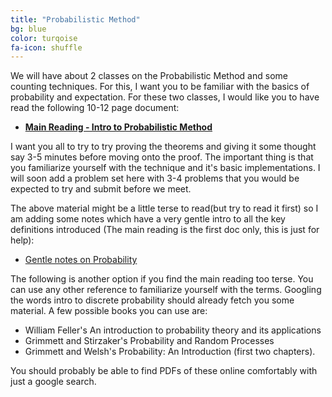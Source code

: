 ```yaml
---
title: "Probabilistic Method"
bg: blue
color: turqoise
fa-icon: shuffle
---
```


We will have about 2 classes on the Probabilistic Method and some counting techniques. For this, I want you to be familiar with the basics of probability and expectation. For these two classes, I would like you to have read the following 10-12 page document:
- **[Main Reading - Intro to Probabilistic Method](/pdfs/prob-main-reading.pdf)**
  
I want you all to try to try proving the theorems and giving it some thought say 3-5 minutes before moving onto the proof. The important thing is that you familiarize yourself with the technique and it's basic implementations. I will soon add a problem set here with 3-4 problems that you would be expected to try and submit before we meet. 

The above material might be a little terse to read(but try to read it first) so I am adding some notes which have a very gentle intro to all the key definitions introduced (The main reading is the first doc only, this is just for help):
- [Gentle notes on Probability](/pdfs/gentle-intro.pdf)

The following is another option if you find the main reading too terse. You can use any other reference to familiarize yourself with the terms. Googling the words intro to discrete probability should already fetch you some material. A few possible books you can use are:
- William Feller's An introduction to probability theory and its applications
- Grimmett and Stirzaker's Probability and Random Processes
- Grimmett and Welsh's Probability: An Introduction (first two chapters).

You should probably be able to find PDFs of these online comfortably with just a google search.